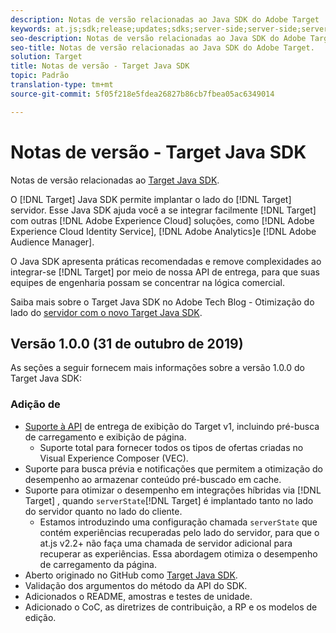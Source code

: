 ```yaml
---
description: Notas de versão relacionadas ao Java SDK do Adobe Target
keywords: at.js;sdk;release;updates;sdks;server-side;server-side;server-side;java;java sdk
seo-description: Notas de versão relacionadas ao Java SDK do Adobe Target.
seo-title: Notas de versão relacionadas ao Java SDK do Adobe Target.
solution: Target
title: Notas de versão - Target Java SDK
topic: Padrão
translation-type: tm+mt
source-git-commit: 5f05f218e5fdea26827b86cb7fbea05ac6349014

---
```



# Notas de versão - Target Java SDK

Notas de versão relacionadas ao [Target Java SDK](https://github.com/adobe/target-java-sdk).

O [!DNL Target] Java SDK permite implantar o lado do [!DNL Target] servidor. Esse Java SDK ajuda você a se integrar facilmente [!DNL Target] com outras [!DNL Adobe Experience Cloud] soluções, como [!DNL Adobe Experience Cloud Identity Service], [!DNL Adobe Analytics]e [!DNL Adobe Audience Manager].

O Java SDK apresenta práticas recomendadas e remove complexidades ao integrar-se [!DNL Target] por meio de nossa API de entrega, para que suas equipes de engenharia possam se concentrar na lógica comercial.

Saiba mais sobre o Target Java SDK no Adobe Tech Blog - Otimização do lado do [servidor com o novo Target Java SDK](https://medium.com/adobetech/server-side-optimization-with-the-new-target-java-sdk-421dc418a3f2).

## Versão 1.0.0 (31 de outubro de 2019)

As seções a seguir fornecem mais informações sobre a versão 1.0.0 do Target Java SDK:

### Adição de

* [Suporte à API](https://developers.adobetarget.com/api/delivery-api/) de entrega de exibição do Target v1, incluindo pré-busca de carregamento e exibição de página.
   * Suporte total para fornecer todos os tipos de ofertas criadas no Visual Experience Composer (VEC).
* Suporte para busca prévia e notificações que permitem a otimização do desempenho ao armazenar conteúdo pré-buscado em cache.
* Suporte para otimizar o desempenho em integrações híbridas via [!DNL Target] , quando `serverState`[!DNL Target] é implantado tanto no lado do servidor quanto no lado do cliente.
   * Estamos introduzindo uma configuração chamada `serverState` que contém experiências recuperadas pelo lado do servidor, para que o at.js v2.2+ não faça uma chamada de servidor adicional para recuperar as experiências. Essa abordagem otimiza o desempenho de carregamento da página.
* Aberto originado no GitHub como [Target Java SDK](https://github.com/adobe/target-java-sdk).
* Validação dos argumentos do método da API do SDK.
* Adicionados o README, amostras e testes de unidade.
* Adicionado o CoC, as diretrizes de contribuição, a RP e os modelos de edição.

